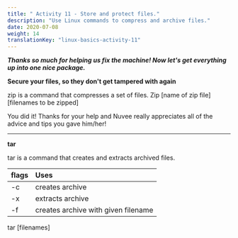 ```yaml
---
title: " Activity 11 - Store and protect files."
description: "Use Linux commands to compress and archive files."
date: 2020-07-08
weight: 14
translationKey: "linux-basics-activity-11"
---
```


***Thanks so much for helping us fix the machine! Now let's get everything up into one nice package.***

**Secure your files, so they don't get tampered with again**

zip is a command that compresses a set of files.
Zip [name of zip file] [filenames to be zipped]

You did it! Thanks for your help and Nuvee really appreciates all of the advice and tips you gave him/her!

----

**tar**

tar is a command that creates and extracts archived files.

| flags | Uses |
| :--- | :--- |
| -c | creates archive |
| -x | extracts archive |
| -f | creates archive with given filename |

tar [filenames] 
